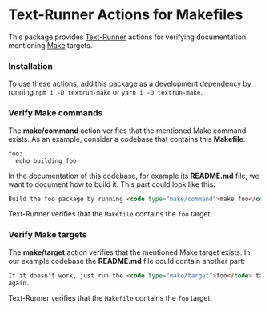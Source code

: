 # Text-Runner Actions for Makefiles

This package provides [Text-Runner](https://github.com/kevgo/text-runner)
actions for verifying documentation mentioning
[Make](<https://en.wikipedia.org/wiki/Make_(software)>) targets.

### Installation

To use these actions, add this package as a development dependency by running
<code type="npm/install">npm i -D textrun-make</code> or
<code type="npm/install">yarn i -D textrun-make</code>.

### Verify Make commands

The <b type="action/name-full">make/command</b> action verifies that the
mentioned Make command exists. <a type="workspace/new-file">As an example,
consider a codebase that contains this **Makefile**:

```
foo:
  echo building foo
```

</a>

<a type="workspace/new-file">

In the documentation of this codebase, for example its **README.md** file, we
want to document how to build it. This part could look like this:

```html
Build the foo package by running <code type="make/command">make foo</code>
```

</a>

<a type="extension/run-textrunner">

Text-Runner verifies that the `Makefile` contains the `foo` target.

### Verify Make targets

The <b type="action/name-full">make/target</b> action verifies that the
mentioned Make target exists. <a type="workspace/additional-file-content"> In
our example codebase the **README.md** file could contain another part:

```html
If it doesn't work, just run the <code type="make/target">foo</code> target
again.
```

</a>

<a type="extension/run-textrunner">

Text-Runner verifies that the `Makefile` contains the `foo` target.
